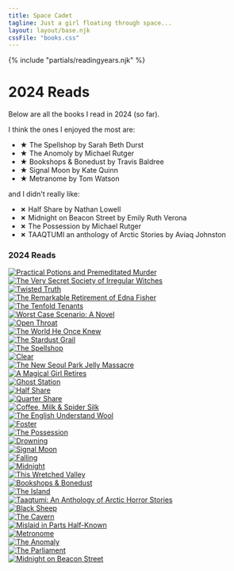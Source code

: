 ```yaml
---
title: Space Cadet
tagline: Just a girl floating through space...
layout: layout/base.njk
cssFile: "books.css"
---
```


{% include "partials/readingyears.njk" %}

<h1>2024 Reads</h1>
  <p>Below are all the books I read in 2024 (so far).</p>
  <p>I think the ones I enjoyed the most are:</p>
  <ul>
    <li><strong>&#9733;</strong> The Spellshop by Sarah Beth Durst</li>
    <li><strong>&#9733;</strong> The Anomoly by Michael Rutger</li>
    <li><strong>&#9733;</strong> Bookshops & Bonedust by Travis Baldree</li>
    <li><strong>&#9733;</strong> Signal Moon by Kate Quinn</li>
    <li><strong>&#9733;</strong> Metranome by Tom Watson</li>

  </ul>

  <p>and I didn't really like:</p>

  <ul>
    <li><strong>✗</strong> Half Share by Nathan Lowell</li>
    <li><strong>✗</strong> Midnight on Beacon Street by Emily Ruth Verona</li>
    <li><strong>✗</strong> The Possession by Michael Rutger</li>
    <li><strong>✗</strong> TAAQTUMI an anthology of Arctic Stories by Aviaq Johnston</li>
  </ul>

<div class="textbox">
<h3>2024 Reads</h3>
    <div style=overflow:hidden; word-wrap:break-word;>

  <div class="gr_grid_book_container"><a title="Practical Potions and Premeditated Murder (Practical Potions, #1)" rel="nofollow" href="https://www.goodreads.com/book/show/199331074-practical-potions-and-premeditated-murder"><img alt="Practical Potions and Premeditated Murder" border="0" src="https://i.gr-assets.com/images/S/compressed.photo.goodreads.com/books/1696860129l/199331074._SX98_.jpg" /></a></div>

  <div class="gr_grid_book_container"><a title="The Very Secret Society of Irregular Witches" rel="nofollow" href="https://www.goodreads.com/book/show/60194691-the-very-secret-society-of-irregular-witches"><img alt="The Very Secret Society of Irregular Witches" border="0" src="https://i.gr-assets.com/images/S/compressed.photo.goodreads.com/books/1643085477l/60194691._SX98_.jpg" /></a></div>

  <div class="gr_grid_book_container"><a title="Twisted Truth (An Amy Rush Suspense Thriller—Book 1)" rel="nofollow" href="https://www.goodreads.com/book/show/205162972-twisted-truth"><img alt="Twisted Truth" border="0" src="https://i.gr-assets.com/images/S/compressed.photo.goodreads.com/books/1704906072l/205162972._SX98_.jpg" /></a></div>

  <div class="gr_grid_book_container"><a title="The Remarkable Retirement of Edna Fisher" rel="nofollow" href="https://www.goodreads.com/book/show/61175640-the-remarkable-retirement-of-edna-fisher"><img alt="The Remarkable Retirement of Edna Fisher" border="0" src="https://i.gr-assets.com/images/S/compressed.photo.goodreads.com/books/1667312348l/61175640._SX98_.jpg" /></a></div>

  <div class="gr_grid_book_container"><a title="The Tenfold Tenants" rel="nofollow" href="https://www.goodreads.com/book/show/199518223-the-tenfold-tenants"><img alt="The Tenfold Tenants" border="0" src="https://i.gr-assets.com/images/S/compressed.photo.goodreads.com/books/1697112129l/199518223._SX98_.jpg" /></a></div>

  <div class="gr_grid_book_container"><a title="Worst Case Scenario: A Novel" rel="nofollow" href="https://www.goodreads.com/book/show/210629595-worst-case-scenario"><img alt="Worst Case Scenario: A Novel" border="0" src="https://i.gr-assets.com/images/S/compressed.photo.goodreads.com/books/1714527912l/210629595._SX98_.jpg" /></a></div>

  <div class="gr_grid_book_container"><a title="Open Throat" rel="nofollow" href="https://www.goodreads.com/book/show/60409041-open-throat"><img alt="Open Throat" border="0" src="https://i.gr-assets.com/images/S/compressed.photo.goodreads.com/books/1668356972l/60409041._SX98_.jpg" /></a></div>

  <div class="gr_grid_book_container"><a title="The World He Once Knew" rel="nofollow" href="https://www.goodreads.com/book/show/203948579-the-world-he-once-knew"><img alt="The World He Once Knew" border="0" src="https://i.gr-assets.com/images/S/compressed.photo.goodreads.com/books/1702852439l/203948579._SX98_.jpg" /></a></div>

  <div class="gr_grid_book_container"><a title="The Stardust Grail" rel="nofollow" href="https://www.goodreads.com/book/show/195791479-the-stardust-grail"><img alt="The Stardust Grail" border="0" src="https://i.gr-assets.com/images/S/compressed.photo.goodreads.com/books/1698507161l/195791479._SX98_.jpg" /></a></div>

  <div class="gr_grid_book_container"><a title="The Spellshop" rel="nofollow" href="https://www.goodreads.com/book/show/195138130-the-spellshop"><img alt="The Spellshop" border="0" src="https://i.gr-assets.com/images/S/compressed.photo.goodreads.com/books/1743896214l/195138130._SX98_.jpg" /></a></div>

  <div class="gr_grid_book_container"><a title="Clear" rel="nofollow" href="https://www.goodreads.com/book/show/176443690-clear"><img alt="Clear" border="0" src="https://i.gr-assets.com/images/S/compressed.photo.goodreads.com/books/1686502013l/176443690._SX98_.jpg" /></a></div>

  <div class="gr_grid_book_container"><a title="The New Seoul Park Jelly Massacre" rel="nofollow" href="https://www.goodreads.com/book/show/209078460-the-new-seoul-park-jelly-massacre"><img alt="The New Seoul Park Jelly Massacre" border="0" src="https://i.gr-assets.com/images/S/compressed.photo.goodreads.com/books/1712843520l/209078460._SX98_.jpg" /></a></div>

  <div class="gr_grid_book_container"><a title="A Magical Girl Retires" rel="nofollow" href="https://www.goodreads.com/book/show/197448259-a-magical-girl-retires"><img alt="A Magical Girl Retires" border="0" src="https://i.gr-assets.com/images/S/compressed.photo.goodreads.com/books/1699194337l/197448259._SX98_.jpg" /></a></div>

  <div class="gr_grid_book_container"><a title="Ghost Station" rel="nofollow" href="https://www.goodreads.com/book/show/127280445-ghost-station"><img alt="Ghost Station" border="0" src="https://i.gr-assets.com/images/S/compressed.photo.goodreads.com/books/1684351144l/127280445._SX98_.jpg" /></a></div>

  <div class="gr_grid_book_container"><a title="Half Share (Golden Age of the Solar Clipper, #2)" rel="nofollow" href="https://www.goodreads.com/book/show/19211493-half-share"><img alt="Half Share" border="0" src="https://i.gr-assets.com/images/S/compressed.photo.goodreads.com/books/1386265125l/19211493._SX98_.jpg" /></a></div>

  <div class="gr_grid_book_container"><a title="Quarter Share (Golden Age of the Solar Clipper, #1)" rel="nofollow" href="https://www.goodreads.com/book/show/2334538.Quarter_Share"><img alt="Quarter Share" border="0" src="https://i.gr-assets.com/images/S/compressed.photo.goodreads.com/books/1273808382l/2334538._SX98_.jpg" /></a></div>

  <div class="gr_grid_book_container"><a title="Coffee, Milk & Spider Silk" rel="nofollow" href="https://www.goodreads.com/book/show/59560842-coffee-milk-spider-silk"><img alt="Coffee, Milk & Spider Silk" border="0" src="https://i.gr-assets.com/images/S/compressed.photo.goodreads.com/books/1636299622l/59560842._SX98_.jpg" /></a></div>

  <div class="gr_grid_book_container"><a title="The English Understand Wool" rel="nofollow" href="https://www.goodreads.com/book/show/60864326-the-english-understand-wool"><img alt="The English Understand Wool" border="0" src="https://i.gr-assets.com/images/S/compressed.photo.goodreads.com/books/1654912801l/60864326._SX98_.jpg" /></a></div>

  <div class="gr_grid_book_container"><a title="Foster" rel="nofollow" href="https://www.goodreads.com/book/show/8143909-foster"><img alt="Foster" border="0" src="https://i.gr-assets.com/images/S/compressed.photo.goodreads.com/books/1328146652l/8143909._SX98_.jpg" /></a></div>

  <div class="gr_grid_book_container"><a title="The Possession (The Anomaly Files #2)" rel="nofollow" href="https://www.goodreads.com/book/show/42654248-the-possession"><img alt="The Possession" border="0" src="https://i.gr-assets.com/images/S/compressed.photo.goodreads.com/books/1541600078l/42654248._SX98_.jpg" /></a></div> 

  <div class="gr_grid_book_container"><a title="Drowning" rel="nofollow" href="https://www.goodreads.com/book/show/59364148-drowning"><img alt="Drowning" border="0" src="https://i.gr-assets.com/images/S/compressed.photo.goodreads.com/books/1680657134l/59364148._SX98_.jpg" /></a></div>

  <div class="gr_grid_book_container"><a title="Signal Moon" rel="nofollow" href="https://www.goodreads.com/book/show/61045711-signal-moon"><img alt="Signal Moon" border="0" src="https://i.gr-assets.com/images/S/compressed.photo.goodreads.com/books/1651885135l/61045711._SX98_.jpg" /></a></div>

  <div class="gr_grid_book_container"><a title="Falling" rel="nofollow" href="https://www.goodreads.com/book/show/56614951-falling"><img alt="Falling" border="0" src="https://i.gr-assets.com/images/S/compressed.photo.goodreads.com/books/1625673562l/56614951._SX98_.jpg" /></a></div>

  <div class="gr_grid_book_container"><a title="Midnight" rel="nofollow" href="https://www.goodreads.com/book/show/60772255-midnight"><img alt="Midnight" border="0" src="https://i.gr-assets.com/images/S/compressed.photo.goodreads.com/books/1683189750l/60772255._SX98_.jpg" /></a></div>

  <div class="gr_grid_book_container"><a title="This Wretched Valley" rel="nofollow" href="https://www.goodreads.com/book/show/134113866-this-wretched-valley"><img alt="This Wretched Valley" border="0" src="https://i.gr-assets.com/images/S/compressed.photo.goodreads.com/books/1690075553l/134113866._SX98_.jpg" /></a></div>

  <div class="gr_grid_book_container"><a title="Bookshops & Bonedust (Legends & Lattes, #0)" rel="nofollow" href="https://www.goodreads.com/book/show/65213543-bookshops-bonedust"><img alt="Bookshops & Bonedust" border="0" src="https://i.gr-assets.com/images/S/compressed.photo.goodreads.com/books/1678122626l/65213543._SX98_.jpg" /></a></div>

  <div class="gr_grid_book_container"><a title="The Island" rel="nofollow" href="https://www.goodreads.com/book/show/58340727-the-island"><img alt="The Island" border="0" src="https://i.gr-assets.com/images/S/compressed.photo.goodreads.com/books/1650915257l/58340727._SX98_.jpg" /></a></div>

  <div class="gr_grid_book_container"><a title="Taaqtumi: An Anthology of Arctic Horror Stories" rel="nofollow" href="https://www.goodreads.com/book/show/60859347-taaqtumi"><img alt="Taaqtumi: An Anthology of Arctic Horror Stories" border="0" src="https://i.gr-assets.com/images/S/compressed.photo.goodreads.com/books/1676079976l/60859347._SX98_.jpg" /></a></div>

  <div class="gr_grid_book_container"><a title="Black Sheep" rel="nofollow" href="https://www.goodreads.com/book/show/69704909-black-sheep"><img alt="Black Sheep" border="0" src="https://i.gr-assets.com/images/S/compressed.photo.goodreads.com/books/1680293749l/69704909._SX98_.jpg" /></a></div>

  <div class="gr_grid_book_container"><a title="The Cavern" rel="nofollow" href="https://www.goodreads.com/book/show/45026095-the-cavern"><img alt="The Cavern" border="0" src="https://i.gr-assets.com/images/S/compressed.photo.goodreads.com/books/1564468562l/45026095._SX98_.jpg" /></a></div>

  <div class="gr_grid_book_container"><a title="Mislaid in Parts Half-Known (Wayward Children, #9)" rel="nofollow" href="https://www.goodreads.com/book/show/126919478-mislaid-in-parts-half-known"><img alt="Mislaid in Parts Half-Known" border="0" src="https://i.gr-assets.com/images/S/compressed.photo.goodreads.com/books/1686859725l/126919478._SX98_.jpg" /></a></div>

  <div class="gr_grid_book_container"><a title="Metronome" rel="nofollow" href="https://www.goodreads.com/book/show/60713468-metronome"><img alt="Metronome" border="0" src="https://i.gr-assets.com/images/S/compressed.photo.goodreads.com/books/1648545439l/60713468._SX98_.jpg" /></a></div>

  <div class="gr_grid_book_container"><a title="The Anomaly (The Anomaly Files, #1)" rel="nofollow" href="https://www.goodreads.com/book/show/36342156-the-anomaly"><img alt="The Anomaly" border="0" src="https://i.gr-assets.com/images/S/compressed.photo.goodreads.com/books/1508879817l/36342156._SX98_.jpg" /></a></div>

  <div class="gr_grid_book_container"><a title="The Parliament" rel="nofollow" href="https://www.goodreads.com/book/show/126921125-the-parliament"><img alt="The Parliament" border="0" src="https://i.gr-assets.com/images/S/compressed.photo.goodreads.com/books/1686748327l/126921125._SX98_.jpg" /></a></div>
  
  <div class="gr_grid_book_container"><a title="Midnight on Beacon Street" rel="nofollow" href="https://www.goodreads.com/book/show/146521899-midnight-on-beacon-street"><img alt="Midnight on Beacon Street" border="0" src="https://i.gr-assets.com/images/S/compressed.photo.goodreads.com/books/1690594415l/146521899._SX98_.jpg" /></a></div>

  </div>
 
</div>

